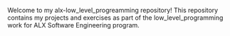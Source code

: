 Welcome to my alx-low_level_progreamming repository! This repository contains my projects and exercises as part of the low_level_programming work for ALX Software Engineering program.
